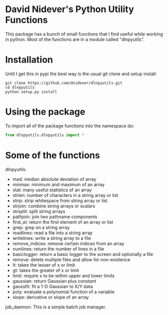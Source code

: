 # David Nidever's Python Utility Functions

This package has a bunch of small functions that I find useful while working in python.
Most of the functions are in a module called "dlnpyutils".

# Installation

Until I get this in pypi the best way is the usual git clone and setup install:

```
git clone https://github.com/dnidever/dlnpyutils.git
cd dlnpyutils
python setup.py install
```

# Using the package

To import all of the package functions into the namespace do:
```python
from dlnpyutils.dlnpyutils import *
```

# Some of the functions

 dlnpyutils:
 - mad: median absolute deviation of array
 - minmax: minimum and maximum of an array
 - stat: many useful statistics of an array
 - strlen: number of characters in a string array or list
 - strip: strip whitespace from string array or list
 - strjoin: combine string arrays or scalars
 - strsplit: split string arrays
 - pathjoin: join two pathname components
 - first_el: return the first element of an array or list
 - grep: grep on a string array
 - readlines: read a file into a string array
 - writelines: write a string array to a file
 - remove_indices: remove certain indices from an array
 - numlines: return the number of lines in a file
 - basiclogger: return a basic logger to the screen and optionally a file
 - remove: delete multiple files and allow for non-existence
 - lt: takes the lesser of x or limit
 - gt: takes the greater of x or limit
 - limit: require x to be within upper and lower limits
 - gaussian: return Gaussian plus constant
 - gaussfit: fit a 1-D Gaussian to X/Y data
 - poly: evaluate a polynomial function of a variable
 - slope: derivative or slope of an array

 job_daemon:
 This is a simple batch job manager.
